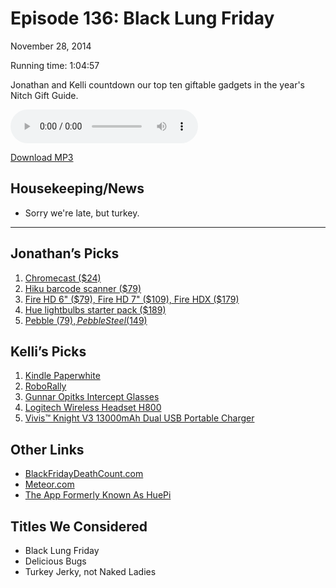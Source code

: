 Episode 136: Black Lung Friday
====
November 28, 2014

Running time: 1:04:57

Jonathan and Kelli countdown our top ten giftable gadgets in the year's Nitch Gift Guide.

<audio preload="auto" controls>
    <source src="https://s3.amazonaws.com/nitch/Episode_136_Black_Lung_Friday.mp3" type="audio/mpeg" />
    <source src="https://s3.amazonaws.com/nitch/Episode_136_Black_Lung_Friday.ogg" type="audio/ogg" />
    Your browser does not support HTML5 audio. Please download the episode using the link below.
</audio>

[Download MP3](https://s3.amazonaws.com/nitch/Episode_136_Black_Lung_Friday.mp3 "Episode 136: Black Lung Friday")

## Housekeeping/News

* Sorry we're late, but turkey.

<hr id="picks">

## Jonathan’s Picks

1. [Chromecast ($24)](http://www.amazon.com/Google-Chromecast-Streaming-Media-Player/dp/B00DR0PDNE/ref=sr_1_cc_1)
2. [Hiku barcode scanner ($79)](http://hiku.us/)
3. [Fire HD 6" ($79), Fire HD 7" ($109), Fire HDX ($179)](http://www.amazon.com/dp/B00IKPYKWG/ref=fs_fas#firetablet-compare)
4. [Hue lightbulbs starter pack ($189)](http://www.amazon.com/Philips-431643-Personal-Wireless-Frustration/dp/B00BSN8DN4/ref=sr_1_1)
5. [Pebble ($79), Pebble Steel ($149)](http://getpebble.com)

## Kelli’s Picks

1. [Kindle Paperwhite](http://amzn.com/B00JG8GOWU)
2. [RoboRally](http://amzn.com/B0009HLSP0)
3. [Gunnar Opitks Intercept Glasses](http://amzn.com/B00HGAWJI8)
4. [Logitech Wireless Headset H800](http://amzn.com/B005GTNZUM)
5. [Vivis™ Knight V3 13000mAh Dual USB Portable Charger](http://amzn.com/B00LJCI53M)

## Other Links

* [BlackFridayDeathCount.com](http://blackfridaydeathcount.com/ "Black Friday Death Count")
* [Meteor.com](https://www.meteor.com/ "Meteor")
* [The App Formerly Known As HuePi](https://github.com/kellishaver/hue-panel)

## Titles We Considered

* Black Lung Friday
* Delicious Bugs
* Turkey Jerky, not Naked Ladies
